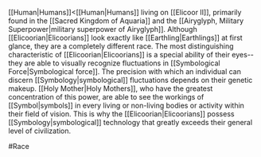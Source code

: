 <span class="races">[[Human|Humans]]<<span class="races">[[Human|Humans]]</span> living on <span class="political-bodies-places">[[Elicoor II]]</span>, primarily found in the <span class="political-bodies-places">[[Sacred Kingdom of Aquaria]]</span> and the <span class="political-bodies-places">[[Airyglyph, Military Superpower|military superpower of Airyglyph]]</span>.
Although <span class="races">[[Elicoorian|Elicoorians]]</span> look exactly like <span class="races">[[Earthling|Earthlings]]</span> at first glance, they are a completely different race.
The most distinguishing characteristic of <span class="races">[[Elicoorian|Elicoorians]]</span> is a special ability of their eyes--they are able to visually recognize fluctuations in <span class="miscellaneous">[[Symbological Force|Symbological force]]</span>.
The precision with which an individual can discern <span class="miscellaneous">[[Symbology|symbological]]</span> fluctuations depends on their genetic makeup.  <span class="miscellaneous">[[Holy Mother|Holy Mothers]]</span>, who have the greatest concentration of this power, are able to see the workings of <span class="miscellaneous">[[Symbol|symbols]]</span> in every living or non-living bodies or activity within their field of vision.
This is why the <span class="races">[[Elicoorian|Elicoorians]]</span> possess <span class="miscellaneous">[[Symbology|symbological]]</span> technology that greatly exceeds their general level of civilization.

#Race